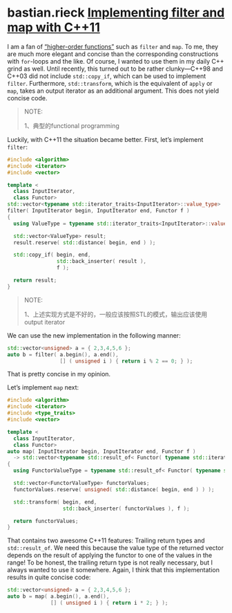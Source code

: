 # bastian.rieck [Implementing filter and map with C++11](https://bastian.rieck.me/blog/posts/2016/filter_map_cxx11/)

I am a fan of [“higher-order functions”](https://en.wikipedia.org/wiki/Higher-order_function) such as `filter` and `map`. To me, they are much more elegant and concise than the corresponding constructions with `for`-loops and the like. Of course, I wanted to use them in my daily C++ grind as well. Until recently, this turned out to be rather clunky—C++98 and C++03 did not include `std::copy_if`, which can be used to implement `filter`. Furthermore, `std::transform`, which is the equivalent of `apply` or `map`, takes an output iterator as an additional argument. This does not yield concise code.

> NOTE:
>
> 1、典型的functional programming

Luckily, with C++11 the situation became better. First, let’s implement `filter`:

```cpp
#include <algorithm>
#include <iterator>
#include <vector>

template <
  class InputIterator,
  class Functor>
std::vector<typename std::iterator_traits<InputIterator>::value_type>
filter( InputIterator begin, InputIterator end, Functor f )
{
  using ValueType = typename std::iterator_traits<InputIterator>::value_type;

  std::vector<ValueType> result;
  result.reserve( std::distance( begin, end ) );

  std::copy_if( begin, end,
                std::back_inserter( result ),
                f );

  return result;
}
```

> NOTE: 
>
> 1、上述实现方式是不好的，一般应该按照STL的模式，输出应该使用output iterator

We can use the new implementation in the following manner:

```cpp
std::vector<unsigned> a = { 2,3,4,5,6 };
auto b = filter( a.begin(), a.end(),
                 [] ( unsigned i ) { return i % 2 == 0; } );
```

That is pretty concise in my opinion.

Let’s implement `map` next:

```cpp
#include <algorithm>
#include <iterator>
#include <type_traits>
#include <vector>

template <
  class InputIterator,
  class Functor>
auto map( InputIterator begin, InputIterator end, Functor f )
  -> std::vector<typename std::result_of< Functor( typename std::iterator_traits<InputIterator>::value_type ) >::type>
{
  using FunctorValueType = typename std::result_of< Functor( typename std::iterator_traits<InputIterator>::value_type ) >::type;

  std::vector<FunctorValueType> functorValues;
  functorValues.reserve( unsigned( std::distance( begin, end ) ) );

  std::transform( begin, end,
                  std::back_inserter( functorValues ), f );

  return functorValues;
}
```

That contains two awesome C++11 features: Trailing return types and `std::result_of`. We need this because the value type of the returned vector depends on the result of applying the functor to one of the values in the range! To be honest, the trailing return type is not really necessary, but I always wanted to use it somewhere. Again, I think that this implementation results in quite concise code:

```cpp
std::vector<unsigned> a = { 2,3,4,5,6 };
auto b = map( a.begin(), a.end(),
              [] ( unsigned i ) { return i * 2; } );
```